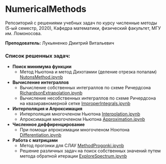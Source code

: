 # NumericalMethods

Репозиторий с решениями учебных задач по курсу численные методы (5-ый семестр, 2020), Кафедра математики, физический факультет, МГУ им. Ломоносова. 

**Преподователь:**
Лукьяненко Дмитрий Витальевич

### Список решенных задач:
- **Поиск минимума функции**
    - Метод Ньютона и метод Дихотамии (деление отрезка попалам) [NutonsMethod.ipynb](NutonsMethod.ipynb)
- **Вычисление интеграллов**
   - Вычисление собственных интеграллов по схеме Ричердсона [RichardsonExtrapolation.ipynb](RichardsonExtrapolation.ipynb)
   - Вычисление несобственных интеграллов по схеме Ричердсона на квазиравномерной сетке [ImproperIntegrals.ipynb](ImproperIntegrals.ipynb)
- **Интерполяция и Апроксимация**
   - Интерполяция многочленом Ньютона [Interpolation.ipynb](Interpolation.ipynb)
   - Апроксимация многочленом Ньютона [Approximation.ipynb](Approximation.ipynb)
- **Численное диффиренцирование**
   - При помощи апроксимации многочленом Ноютона [Differentiation.ipynb](Differentiation.ipynb)
- **Работа с матрицами**
   - Метод прогонки для СЛАУ [MethodProgonki.ipynb](MethodProgonki.ipynb)
   - Решение различных задач на поиск собственных значений путем метода обратной итерации [ExploreSpectrum.ipynb](ExploreSpectrum.ipynb)